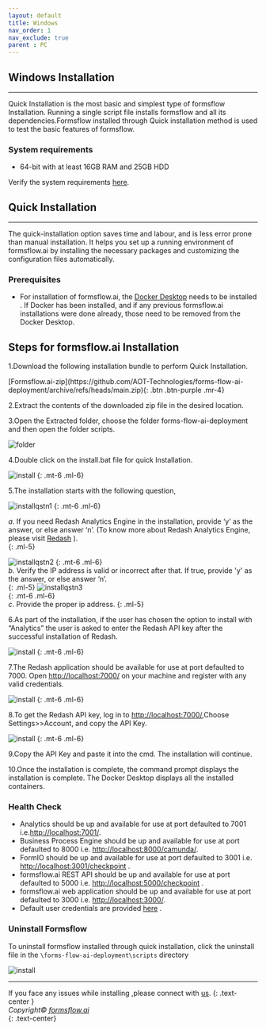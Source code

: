 ```yaml
---
layout: default
title: Windows 
nav_order: 1
nav_exclude: true
parent : PC
---
```


## Windows Installation


---


Quick Installation is the most basic and simplest type of formsflow Installation. Running a single script file installs formsflow and all its dependencies.Formsflow installed through Quick installation method is used to test the basic features of formsflow.  


### System requirements
 
- 64-bit with at least 16GB RAM and 25GB HDD  

Verify the system requirements <a target="_blank" href="/forms-flow-installation-doc/Pages/supporting_version.html">here</a>.
## Quick Installation 

---

The quick-installation option saves time and labour, and is less error prone than manual installation. It helps you set up a running environment of formsflow.ai by installing the necessary packages and customizing the configuration files automatically. 


### Prerequisites

- For installation of formsflow.ai, the [Docker Desktop](https://www.docker.com/) needs to be installed . If Docker has been installed, and if any previous formsflow.ai installations were done already, those need to be removed from the Docker Desktop.  



## Steps for formsflow.ai Installation  

1.Download the following installation bundle to perform Quick Installation.
  
<span class="fs-5">
[Formsflow.ai-zip](https://github.com/AOT-Technologies/forms-flow-ai-deployment/archive/refs/heads/main.zip){: .btn .btn-purple .mr-4}
</span>   

2.Extract the contents of the downloaded zip file in the desired location.   

3.Open the Extracted folder, choose the folder forms-flow-ai-deployment and then open the folder scripts.

  ![folder](../../../assets/QuickDocker/quickfolder.png)
  
4.Double click on the install.bat file for quick Installation. 

 ![install](../../../assets/QuickDocker/install_batchfile.png)
  {: .mt-6 .ml-6}

5.The installation starts with the following question,

 ![installqstn1](../../../assets/QuickDocker/runscript1.png)
  {: .mt-6 .ml-6}  

  *a*.  If you need Redash Analytics Engine in the installation, provide ‘y’ as the answer, or else answer ‘n’. (To know more about Redash Analytics Engine, please visit [Redash](https://redash.io/help/) ).  
 {: .ml-5}

 ![installqstn2](../../../assets/QuickDocker/runscript2.png)
 {: .mt-6 .ml-6}  
  *b*. Verify the IP address is valid or incorrect after that. If true, provide  'y' as the answer, or else answer ‘n’.    
  {: .ml-5}
 ![installqstn3](../../../assets/QuickDocker/runscript3.png)  
  {: .mt-6 .ml-6}    
 *c*. Provide the proper ip address.
 {: .ml-5}

6.As part of the installation, if the user has chosen the option to install with “Analytics” the user is asked to enter the Redash API key after the successful installation of Redash.  

 ![install](../../../assets/QuickDocker/apikey.png)
  {: .mt-6 .ml-6} 

7.The Redash application should be available for use at port defaulted to 7000. Open [http://localhost:7000/](http://localhost:7000/) on your machine and register with any valid credentials.

 ![install](../../../assets/QuickDocker/redash.png)
  {: .mt-6 .ml-6} 

8.To get the Redash API key, log in to [http://localhost:7000/](http://localhost:7000/),Choose Settings>>Account, and copy the API Key.

 ![install](../../../assets/QuickDocker/redashapikey.png)
  {: .mt-6 .ml-6} 

9.Copy the API Key and paste it into the cmd. The installation will continue.  

10.Once the installation is complete, the command prompt displays the installation is complete. The Docker Desktop displays all the installed containers. 

### Health Check 
 - Analytics should be up and available for use at port defaulted to 7001 i.e.<a target="_blank" href="http://localhost:7001/">http://localhost:7001/</a>.
 - Business Process Engine should be up and available for use at port defaulted to 8000 i.e. <a target="_blank" href="http://localhost:8000/camunda/">http://localhost:8000/camunda/</a>.
 - FormIO should be up and available for use at port defaulted to 3001 i.e. <a target="_blank" href="http://localhost:3001/checkpoint">http://localhost:3001/checkpoint</a> .
 - formsflow.ai REST API should be up and available for use at port defaulted to 5000 i.e. <a target="_blank" href="http://localhost:5000/checkpoint">http://localhost:5000/checkpoint</a> .
 - formsflow.ai web application should be up and available for use at port defaulted to 3000 i.e. <a target="_blank" href="http://localhost:3000/">http://localhost:3000/</a>.
 - Default user credentials are provided <a target="_blank" href="/forms-flow-installation-doc/Pages/user_credentials.html">here</a> .


### Uninstall Formsflow  
To uninstall formsflow installed through quick installation, click  the uninstall file in the `\forms-flow-ai-deployment\scripts` directory  

 ![install](../../../assets/QuickDocker/uninstall_script.png)

---

If you face any issues while installing ,please connect with [us](https://github.com/AOT-Technologies/forms-flow-ai/issues).
{: .text-center }
<br>
*Copyright© [formsflow.ai](https://formsflow.ai/)*   
{: .text-center}